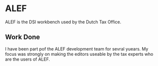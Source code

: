 # ALEF

ALEF is the DSl workbench used by the Dutch Tax Office.

## Work Done
I have been part pof the ALEF development team for sevral yuears.
My focus was strongly on making the editors useable by the
tax experts who are the users of ALEF.
